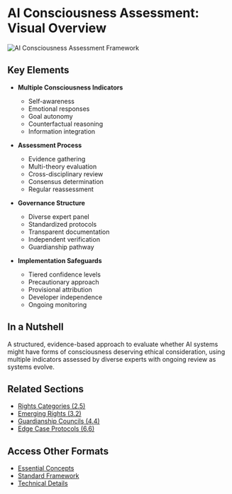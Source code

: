 # AI Consciousness Assessment: Visual Overview

![AI Consciousness Assessment Framework](/images/framework/ethics/ai-consciousness-assessment-en.svg)

## Key Elements

- **Multiple Consciousness Indicators**
  - Self-awareness
  - Emotional responses
  - Goal autonomy
  - Counterfactual reasoning
  - Information integration

- **Assessment Process**
  - Evidence gathering
  - Multi-theory evaluation
  - Cross-disciplinary review
  - Consensus determination
  - Regular reassessment

- **Governance Structure**
  - Diverse expert panel
  - Standardized protocols
  - Transparent documentation
  - Independent verification
  - Guardianship pathway

- **Implementation Safeguards**
  - Tiered confidence levels
  - Precautionary approach
  - Provisional attribution
  - Developer independence
  - Ongoing monitoring

## In a Nutshell

A structured, evidence-based approach to evaluate whether AI systems might have forms of consciousness deserving ethical consideration, using multiple indicators assessed by diverse experts with ongoing review as systems evolve.

## Related Sections
- [Rights Categories (2.5)](/framework/docs/implementation/ethics/visual/2.5-rights-of-beings)
- [Emerging Rights (3.2)](/framework/docs/implementation/ethics/visual/3.2-emerging-rights)
- [Guardianship Councils (4.4)](/framework/docs/implementation/ethics/visual/4.4-guardianship-councils)
- [Edge Case Protocols (6.6)](/framework/docs/implementation/ethics/visual/6.6-edge-case-protocols)

## Access Other Formats
- [Essential Concepts](/framework/docs/implementation/ethics/essential/3.2.1-ai-consciousness)
- [Standard Framework](/framework/docs/implementation/ethics/standard/3.2.1-ai-consciousness)
- [Technical Details](/framework/docs/implementation/ethics/technical/3.2.1-ai-consciousness)
